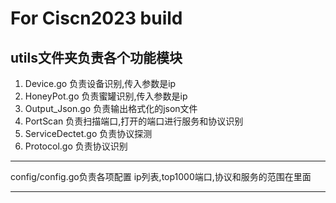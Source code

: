 # For Ciscn2023 build 
## utils文件夹负责各个功能模块
1. Device.go 负责设备识别,传入参数是ip
2. HoneyPot.go 负责蜜罐识别,传入参数是ip
3. Output_Json.go 负责输出格式化的json文件
4. PortScan 负责扫描端口,打开的端口进行服务和协议识别
5. ServiceDectet.go 负责协议探测
6. Protocol.go 负责协议识别

---
config/config.go负责各项配置
ip列表,top1000端口,协议和服务的范围在里面

---

